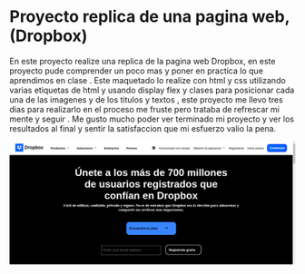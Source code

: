 # Proyecto replica de una pagina web,(Dropbox)
En este proyecto realize una replica de la pagina web Dropbox, en este proyecto pude comprender un poco mas y poner en practica lo que aprendimos en clase .
Este maquetado lo realize con html y css utilizando varias etiquetas de html y usando display flex y clases para posicionar cada una de las imagenes y de los titulos y textos , este proyecto me llevo tres dias para realizarlo en el proceso me fruste pero trataba de refrescar mi mente y seguir . Me gusto mucho poder ver terminado mi proyecto y ver los resultados al final y sentir la satisfaccion que mi esfuerzo valio la pena.

![demo](./img/captura%20de%20proyecto.png)
